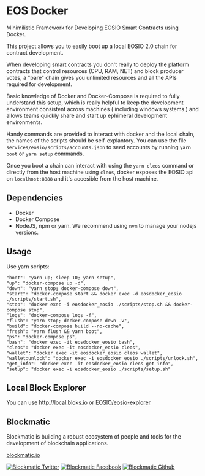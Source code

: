 # EOS Docker

Minimilistic Framework for Developing EOSIO Smart Contracts using Docker.

This project allows you to easily boot up a local EOSIO 2.0 chain for contract development.

When developing smart contracts you don't really to deploy the platform contracts that control resources (CPU, RAM, NET) and block producer votes, a "bare" chain gives you unlimited resources and all the APIs required for development.  

Basic knowledge of Docker and Docker-Compose is required to fully understand this setup, which is really helpful to keep the development environment consistent across machines ( including windows systems ) and allows teams quickly share and start up ephimeral development environments.

Handy commands are provided to interact with docker and the local chain, the names of the scripts should be self-explantory.
You can use the file `services/eosio/scripts/accounts.json` to seed accounts by running `yarn boot` or `yarn setup` commands. 

Once you boot a chain can interact with using the `yarn cleos` command or directly from the host machine using `cleos`, docker exposes the EOSIO api on `localhost:8888` and it's accesible from the host machine.  

## Dependencies

- Docker
- Docker Compose
- NodeJS, npm or yarn. We recommend using `nvm` to manage your nodejs versions. 
## Usage

Use yarn scripts:

```
"boot": "yarn up; sleep 10; yarn setup",
"up": "docker-compose up -d",
"down": "yarn stop; docker-compose down",
"start": "docker-compose start && docker exec -d eosdocker_eosio ./scripts/start.sh",
"stop": "docker exec -i eosdocker_eosio ./scripts/stop.sh && docker-compose stop",
"logs": "docker-compose logs -f",
"flush": "yarn stop; docker-compose down -v",
"build": "docker-compose build --no-cache",
"fresh": "yarn flush && yarn boot",
"ps": "docker-compose ps",
"bash": "docker exec -it eosdocker_eosio bash",
"cleos": "docker exec -it eosdocker_eosio cleos",
"wallet": "docker exec -it eosdocker_eosio cleos wallet",
"wallet:unlock": "docker exec -i eosdocker_eosio ./scripts/unlock.sh",
"get_info": "docker exec -it eosdocker_eosio cleos get info",
"setup": "docker exec -i eosdocker_eosio ./scripts/setup.sh"
```

## Local Block Explorer

You can use http://local.bloks.io or [EOSIO/eosio-explorer](https://github.com/EOSIO/eosio-explorer)

## Blockmatic

Blockmatic is building a robust ecosystem of people and tools for the development of blockchain applications.

[blockmatic.io](https://blockmatic.io)

<!-- Please don't remove this: Grab your social icons from https://github.com/carlsednaoui/gitsocial -->

<!-- display the social media buttons in your README -->

[![Blockmatic Twitter][1.1]][1]
[![Blockmatic Facebook][2.1]][2]
[![Blockmatic Github][3.1]][3]

<!-- links to social media icons -->
<!-- no need to change these -->

<!-- icons with padding -->

[1.1]: http://i.imgur.com/tXSoThF.png (twitter icon with padding)
[2.1]: http://i.imgur.com/P3YfQoD.png (facebook icon with padding)
[3.1]: http://i.imgur.com/0o48UoR.png (github icon with padding)

<!-- icons without padding -->

[1.2]: http://i.imgur.com/wWzX9uB.png (twitter icon without padding)
[2.2]: http://i.imgur.com/fep1WsG.png (facebook icon without padding)
[3.2]: http://i.imgur.com/9I6NRUm.png (github icon without padding)


<!-- links to your social media accounts -->
<!-- update these accordingly -->

[1]: http://www.twitter.com/blockmatic_io
[2]: http://fb.me/blockmatic.io
[3]: http://www.github.com/blockmatic

<!-- Please don't remove this: Grab your social icons from https://github.com/carlsednaoui/gitsocial -->



